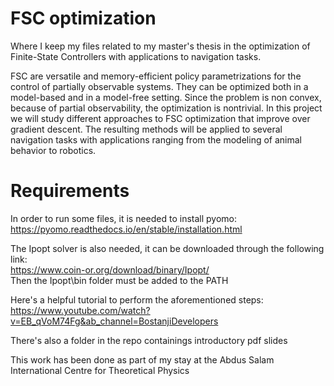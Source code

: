 # FSC optimization
Where I keep my files related to my master's thesis in the optimization of Finite-State Controllers with applications to navigation tasks.

FSC are versatile and memory-efficient policy parametrizations for the control of partially observable systems. They can be optimized both in a model-based and in a model-free setting. Since the problem is non convex, because of partial observability, the optimization is nontrivial. In this project we will study different approaches to FSC optimization that improve over gradient descent. The resulting methods will be applied to several navigation tasks with applications ranging from the modeling of animal behavior to robotics. 

# Requirements
In order to run some files, it is needed to install pyomo: <br>
https://pyomo.readthedocs.io/en/stable/installation.html

The Ipopt solver is also needed, it can be downloaded through the following link: <br>
https://www.coin-or.org/download/binary/Ipopt/ <br>
Then the Ipopt\bin folder must be added to the PATH

Here's a helpful tutorial to perform the aforementioned steps: <br>
https://www.youtube.com/watch?v=EB_qVoM74Fg&ab_channel=BostanjiDevelopers

There's also a folder in the repo containings introductory pdf slides  

This work has been done as part of my stay at the Abdus Salam International Centre for Theoretical Physics
